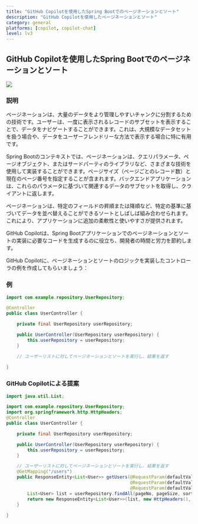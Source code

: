 ```yaml
---
title: "GitHub Copilotを使用したSpring Bootでのページネーションとソート"
description: "GitHub Copilotを使用したページネーションとソート"
category: general
platforms: [copilot, copilot-chat]
level: lv3
---
```

 
## GitHub Copilotを使用したSpring Bootでのページネーションとソート
[<img src="https://img.shields.io/badge/Lv3-Mature_Best_Practice-brightgreen">](https://github.com/orgs/AI-Native-Development/projects/1/)
 
### 説明
ページネーションは、大量のデータをより管理しやすいチャンクに分割するための技術です。ユーザーは、一度に表示されるレコードのサブセットを表示することで、データをナビゲートすることができます。これは、大規模なデータセットを扱う場合や、データをユーザーフレンドリーな方法で表示する場合に特に有用です。

Spring Bootのコンテキストでは、ページネーションは、クエリパラメータ、ページオブジェクト、またはサードパーティのライブラリなど、さまざまな技術を使用して実装することができます。ページサイズ（ページごとのレコード数）と現在のページ番号を指定することが含まれます。バックエンドアプリケーションは、これらのパラメータに基づいて関連するデータのサブセットを取得し、クライアントに返します。

ページネーションは、特定のフィールドの昇順または降順など、特定の基準に基づいてデータを並べ替えることができるソートとしばしば組み合わせられます。これにより、アプリケーションに追加の柔軟性と使いやすさが提供されます。

GitHub Copilotは、Spring Bootアプリケーションでのページネーションとソートの実装に必要なコードを生成するのに役立ち、開発者の時間と労力を節約します。

GitHub Copilotに、ページネーションとソートのロジックを実装したコントローラの例を作成してもらいましょう：

### 例
```java
import com.example.repository.UserRepository;

@Controller
public class UserController {

    private final UserRepository userRepository;

    public UserController(UserRepository userRepository) {
        this.userRepository = userRepository;
    }

    // ユーザーリストに対してページネーションとソートを実行し、結果を返す
    
}
```

### GitHub Copilotによる提案
```java
import java.util.List;

import com.example.repository.UserRepository;
import org.springframework.http.HttpHeaders;
@Controller
public class UserController {

    private final UserRepository userRepository;

    public UserController(UserRepository userRepository) {
        this.userRepository = userRepository;
    }

    // ユーザーリストに対してページネーションとソートを実行し、結果を返す 
    @GetMapping("/users")
    public ResponseEntity<List<User>> getUsers(@RequestParam(defaultValue = "0") Integer pageNo,
                                               @RequestParam(defaultValue = "10") Integer pageSize,
                                               @RequestParam(defaultValue = "id") String sortBy) {
        List<User> list = userRepository.findAll(pageNo, pageSize, sortBy);
        return new ResponseEntity<List<User>>(list, new HttpHeaders(), HttpStatus.OK);
    }
    
}
```
